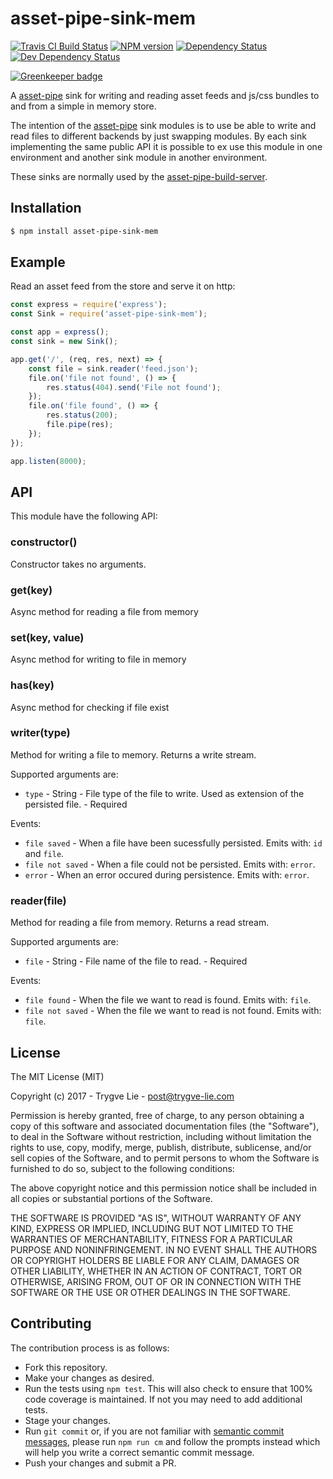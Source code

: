 <!-- TITLE/ -->

<h1>asset-pipe-sink-mem</h1>

<!-- /TITLE -->


<!-- BADGES/ -->

<span class="badge-travisci"><a href="http://travis-ci.org/asset-pipe/asset-pipe-sink-mem" title="Check this project's build status on TravisCI"><img src="https://img.shields.io/travis/asset-pipe/asset-pipe-sink-mem/master.svg" alt="Travis CI Build Status" /></a></span>
<span class="badge-npmversion"><a href="https://npmjs.org/package/asset-pipe-sink-mem" title="View this project on NPM"><img src="https://img.shields.io/npm/v/asset-pipe-sink-mem.svg" alt="NPM version" /></a></span>
<span class="badge-daviddm"><a href="https://david-dm.org/asset-pipe/asset-pipe-sink-mem" title="View the status of this project's dependencies on DavidDM"><img src="https://img.shields.io/david/asset-pipe/asset-pipe-sink-mem.svg" alt="Dependency Status" /></a></span>
<span class="badge-daviddmdev"><a href="https://david-dm.org/asset-pipe/asset-pipe-sink-mem#info=devDependencies" title="View the status of this project's development dependencies on DavidDM"><img src="https://img.shields.io/david/dev/asset-pipe/asset-pipe-sink-mem.svg" alt="Dev Dependency Status" /></a></span>

<!-- /BADGES -->


[![Greenkeeper badge](https://badges.greenkeeper.io/asset-pipe/asset-pipe-sink-mem.svg)](https://greenkeeper.io/)

A [asset-pipe][asset-pipe] sink for writing and reading asset feeds and js/css bundles to and from a
simple in memory store.

The intention of the [asset-pipe][asset-pipe] sink modules is to use be able to write and read files
to different backends by just swapping modules. By each sink implementing the same public API it is
possible to ex use this module in one environment and another sink module in another environment.

These sinks are normally used by the [asset-pipe-build-server][asset-pipe-build-server].



## Installation

```bash
$ npm install asset-pipe-sink-mem
```



## Example

Read an asset feed from the store and serve it on http:

```js
const express = require('express');
const Sink = require('asset-pipe-sink-mem');

const app = express();
const sink = new Sink();

app.get('/', (req, res, next) => {
    const file = sink.reader('feed.json');
    file.on('file not found', () => {
        res.status(404).send('File not found');
    });
    file.on('file found', () => {
        res.status(200);
        file.pipe(res);
    });
});

app.listen(8000);
```



## API

This module have the following API:

### constructor()

Constructor takes no arguments.


### get(key)

Async method for reading a file from memory

### set(key, value)

Async method for writing to file in memory

### has(key)

Async method for checking if file exist

### writer(type)

Method for writing a file to memory. Returns a write stream.

Supported arguments are:

 - `type` - String - File type of the file to write. Used as extension of the persisted file. - Required

Events:

 - `file saved` - When a file have been sucessfully persisted. Emits with: `id` and `file`.
 - `file not saved` -  When a file could not be persisted. Emits with: `error`.
 - `error` -  When an error occured during persistence. Emits with: `error`.


### reader(file)

Method for reading a file from memory. Returns a read stream.

Supported arguments are:

 - `file` - String - File name of the file to read. - Required

Events:

 - `file found` - When the file we want to read is found. Emits with: `file`.
 - `file not saved` -  When the file we want to read is not found. Emits with: `file`.



## License

The MIT License (MIT)

Copyright (c) 2017 - Trygve Lie - post@trygve-lie.com

Permission is hereby granted, free of charge, to any person obtaining a copy
of this software and associated documentation files (the "Software"), to deal
in the Software without restriction, including without limitation the rights
to use, copy, modify, merge, publish, distribute, sublicense, and/or sell
copies of the Software, and to permit persons to whom the Software is
furnished to do so, subject to the following conditions:

The above copyright notice and this permission notice shall be included in
all copies or substantial portions of the Software.

THE SOFTWARE IS PROVIDED "AS IS", WITHOUT WARRANTY OF ANY KIND, EXPRESS OR
IMPLIED, INCLUDING BUT NOT LIMITED TO THE WARRANTIES OF MERCHANTABILITY,
FITNESS FOR A PARTICULAR PURPOSE AND NONINFRINGEMENT. IN NO EVENT SHALL THE
AUTHORS OR COPYRIGHT HOLDERS BE LIABLE FOR ANY CLAIM, DAMAGES OR OTHER
LIABILITY, WHETHER IN AN ACTION OF CONTRACT, TORT OR OTHERWISE, ARISING FROM,
OUT OF OR IN CONNECTION WITH THE SOFTWARE OR THE USE OR OTHER DEALINGS IN
THE SOFTWARE.



[asset-pipe]: https://github.com/asset-pipe
[asset-pipe-build-server]: https://github.com/asset-pipe/asset-pipe-build-server

## Contributing

The contribution process is as follows:

- Fork this repository.
- Make your changes as desired.
- Run the tests using `npm test`. This will also check to ensure that 100% code coverage is maintained. If not you may need to add additional tests.
- Stage your changes.
- Run `git commit` or, if you are not familiar with [semantic commit messages](https://docs.google.com/document/d/1QrDFcIiPjSLDn3EL15IJygNPiHORgU1_OOAqWjiDU5Y/edit), please run `npm run cm` and follow the prompts instead which will help you write a correct semantic commit message.
- Push your changes and submit a PR.
